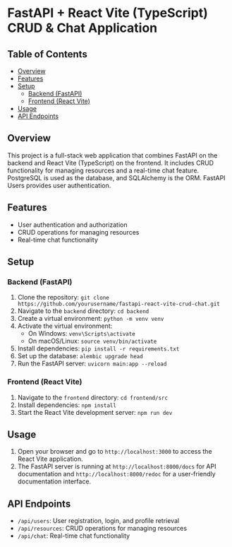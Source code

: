 # FastAPI + React Vite (TypeScript) CRUD & Chat Application

## Table of Contents
- [Overview](#overview)
- [Features](#features)
- [Setup](#setup)
  - [Backend (FastAPI)](#backend-fastapi)
  - [Frontend (React Vite)](#frontend-react-vite)
- [Usage](#usage)
- [API Endpoints](#api-endpoints)

## Overview
This project is a full-stack web application that combines FastAPI on the backend and React Vite (TypeScript) on the frontend. It includes CRUD functionality for managing resources and a real-time chat feature. PostgreSQL is used as the database, and SQLAlchemy is the ORM. FastAPI Users provides user authentication.

## Features
- User authentication and authorization
- CRUD operations for managing resources
- Real-time chat functionality

## Setup

### Backend (FastAPI)
1. Clone the repository: `git clone https://github.com/yourusername/fastapi-react-vite-crud-chat.git`
2. Navigate to the `backend` directory: `cd backend`
3. Create a virtual environment: `python -m venv venv`
4. Activate the virtual environment:
    - On Windows: `venv\Scripts\activate`
    - On macOS/Linux: `source venv/bin/activate`
5. Install dependencies: `pip install -r requirements.txt`
6. Set up the database: `alembic upgrade head`
7. Run the FastAPI server: `uvicorn main:app --reload`

### Frontend (React Vite)
1. Navigate to the `frontend` directory: `cd frontend/src`
2. Install dependencies: `npm install`
3. Start the React Vite development server: `npm run dev`

## Usage
1. Open your browser and go to `http://localhost:3000` to access the React Vite application.
2. The FastAPI server is running at `http://localhost:8000/docs` for API documentation and `http://localhost:8000/redoc` for a user-friendly documentation interface.

## API Endpoints
- `/api/users`: User registration, login, and profile retrieval
- `/api/resources`: CRUD operations for managing resources
- `/api/chat`: Real-time chat functionality